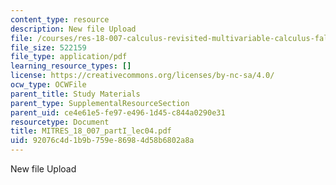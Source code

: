```yaml
---
content_type: resource
description: New file Upload
file: /courses/res-18-007-calculus-revisited-multivariable-calculus-fall-2011/92076c4d1b9b759e86984d58b6802a8a_MITRES_18_007_partI_lec04.pdf
file_size: 522159
file_type: application/pdf
learning_resource_types: []
license: https://creativecommons.org/licenses/by-nc-sa/4.0/
ocw_type: OCWFile
parent_title: Study Materials
parent_type: SupplementalResourceSection
parent_uid: ce4e61e5-fe97-e496-1d45-c844a0290e31
resourcetype: Document
title: MITRES_18_007_partI_lec04.pdf
uid: 92076c4d-1b9b-759e-8698-4d58b6802a8a
---
```

New file Upload